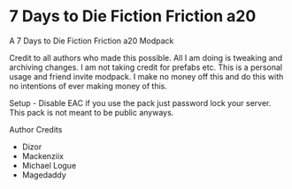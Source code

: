 # 7 Days to Die Fiction Friction a20
 A 7 Days to Die Fiction Friction a20 Modpack

Credit to all authors who made this possible. All I am doing is tweaking and archiving changes. I am not taking credit for prefabs etc. This is a personal usage and friend invite modpack. I make no money off this and do this with no intentions of ever making money of this.

Setup - Disable EAC if you use the pack just password lock your server. This pack is not meant to be public anyways.

Author Credits

- Dizor
- Mackenziix
- Michael Logue
- Magedaddy
